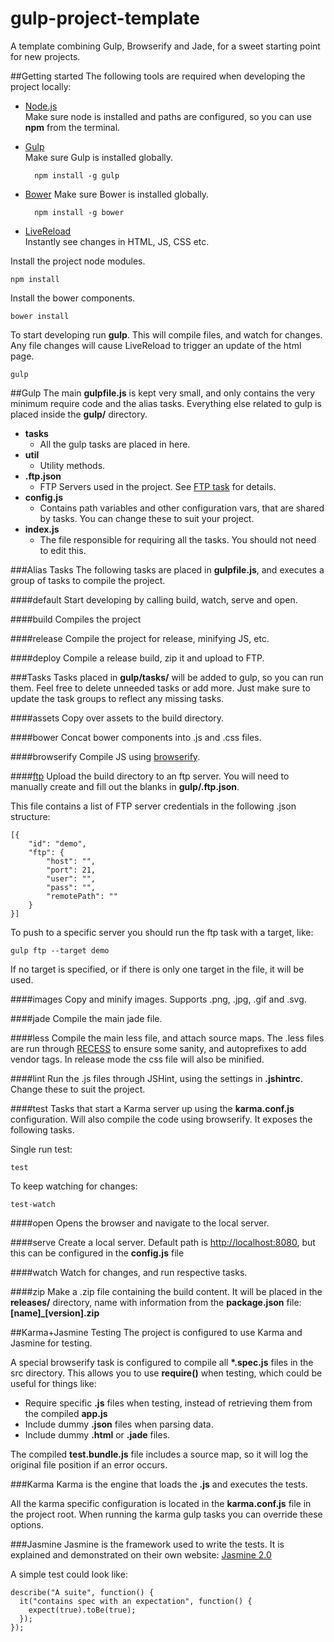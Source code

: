 gulp-project-template
=====================
A template combining Gulp, Browserify and Jade, for a sweet starting point for new projects.

##Getting started
The following tools are required when developing the project locally:

* [Node.js](http://nodejs.org/ "Node")  
  Make sure node is installed and paths are configured, so you can use **npm** from the terminal.
  
* [Gulp](https://github.com/gulpjs/gulp "Gulp")  
  Make sure Gulp is installed globally.

		npm install -g gulp

* [Bower](http://bower.io/ "Bower")
  Make sure Bower is installed globally.

		npm install -g bower
		
* [LiveReload](http://feedback.livereload.com/knowledgebase/articles/86242-how-do-i-install-and-use-the-browser-extensions)  
  Instantly see changes in HTML, JS, CSS etc.

Install the project node modules.   
		
	npm install

Install the bower components.

	bower install

To start developing run **gulp**. This will compile files, and watch for changes. Any file changes will cause LiveReload to trigger an update of the html page.

    gulp
    

##Gulp
The main **gulpfile.js** is kept very small, and only contains the very minimum require code and the alias tasks.
Everything else related to gulp is placed inside the **gulp/** directory.

* **tasks**
    * All the gulp tasks are placed in here.
* **util**
    * Utility methods.
* **.ftp.json**
    * FTP Servers used in the project. See [FTP task](#ftp) for details.
* **config.js**
    * Contains path variables and other configuration vars, that are shared by tasks. You can change these to suit your project.
* **index.js**
    * The file responsible for requiring all the tasks. You should not need to edit this.

###Alias Tasks
The following tasks are placed in **gulpfile.js**, and executes a group of tasks to compile the project.

####default
Start developing by calling build, watch, serve and open.

####build
Compiles the project

####release
Compile the project for release, minifying JS, etc.

####deploy
Compile a release build, zip it and upload to FTP.


###Tasks
Tasks placed in **gulp/tasks/** will be added to gulp, so you can run them. Feel free to delete unneeded tasks or add more. Just make sure to update the task groups to reflect any missing tasks.

####assets
Copy over assets to the build directory.

####bower
Concat bower components into .js and .css files.

####browserify
Compile JS using [browserify](http://browserify.org/).

####[ftp](id:ftp)
Upload the build directory to an ftp server.
You will need to manually create and fill out the blanks in **gulp/.ftp.json**.

This file contains a list of FTP server credentials in the following .json structure:

```
[{
    "id": "demo",
    "ftp": {
        "host": "",
        "port": 21,
        "user": "",
        "pass": "",
        "remotePath": ""
    }
}]
```

To push to a specific server you should run the ftp task with a target, like:

    gulp ftp --target demo

If no target is specified, or if there is only one target in the file, it will be used.

####images
Copy and minify images. Supports .png, .jpg, .gif and .svg.

####jade
Compile the main jade file.

####less
Compile the main less file, and attach source maps. The .less files are run through [RECESS](http://twitter.github.io/recess/) to ensure some sanity, and autoprefixes to add vendor tags. In release mode the css file will also be minified.

####lint
Run the .js files through JSHint, using the settings in **.jshintrc**. Change these to suit the project.

####test
Tasks that start a Karma server up using the **karma.conf.js** configuration. Will also compile the code using browserify. It exposes the following tasks.


Single run test:

	test
	
To keep watching for changes:
	
	test-watch

####open
Opens the browser and navigate to the local server.

####serve
Create a local server. Default path is [http://localhost:8080]([http://localhost:8080]), but this can be configured in the **config.js** file

####watch
Watch for changes, and run respective tasks.

####zip
Make a .zip file containing the build content. It will be placed in the **releases/** directory, name with information from the **package.json** file:
**[name]_[version].zip**

##Karma+Jasmine Testing
The project is configured to use Karma and Jasmine for testing.

A special browserify task is configured to compile all **\*.spec.js** files in the src directory. This allows you to use **require()** when testing, which could be useful for things like:

* Require specific **.js** files when testing, instead of retrieving them from the compiled **app.js**
* Include dummy **.json** files when parsing data.
* Include dummy **.html** or **.jade** files.

The compiled **test.bundle.js** file includes a source map, so it will log the original file position if an error occurs.



###Karma
Karma is the engine that loads the **.js** and executes the tests.

All the karma specific configuration is located in the **karma.conf.js** file in the project root. When running the karma gulp tasks you can override these options.

###Jasmine
Jasmine is the framework used to write the tests. It is explained and demonstrated on their own website: 
[Jasmine 2.0](http://jasmine.github.io/2.0/introduction.html) 

A simple test could look like: 

```
describe("A suite", function() {
  it("contains spec with an expectation", function() {
    expect(true).toBe(true);
  });
});
```